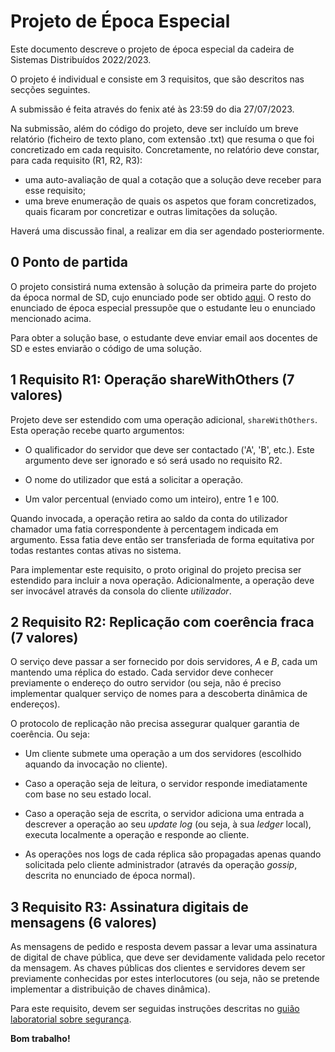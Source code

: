 Projeto de Época Especial
================ 

Este documento descreve o projeto de época especial da cadeira de Sistemas Distribuídos 2022/2023.

O projeto é individual e consiste em 3 requisitos, que são descritos nas secções seguintes.

A submissão é feita através do fenix até às 23:59 do dia 27/07/2023.

Na submissão, além do código do projeto, deve ser incluído um breve relatório (ficheiro de texto plano, com extensão .txt) que resuma o que foi concretizado em cada requisito. Concretamente, no relatório deve constar, para cada requisito (R1, R2, R3):

- uma auto-avaliação de qual a cotação que a solução deve receber para esse requisito;
- uma breve enumeração de quais os aspetos que foram concretizados, quais ficaram por concretizar e outras limitações da solução.

Haverá uma discussão final, a realizar em dia ser agendado posteriormente.




0 Ponto de partida
------------

O projeto consistirá numa extensão à solução da primeira parte do projeto da época normal de SD, cujo enunciado pode ser obtido [aqui](https://github.com/tecnico-distsys/DistLedger/blob/master/distledger.md).
O resto do enunciado de época especial pressupõe que o estudante leu o enunciado mencionado acima.

Para obter a solução base, o estudante deve enviar email aos docentes de SD e estes enviarão o código de uma solução.


1 Requisito R1: Operação shareWithOthers (7 valores)
------------------------

Projeto deve ser estendido com uma operação adicional, `shareWithOthers`.
Esta operação recebe quarto argumentos: 

- O qualificador do servidor que deve ser contactado ('A', 'B', etc.). Este argumento deve ser ignorado e só será usado no requisito R2.

- O nome do utilizador que está a solicitar a operação.

- Um valor percentual (enviado como um inteiro), entre 1 e 100.

Quando invocada, a operação retira ao saldo da conta do utilizador chamador uma fatia correspondente à percentagem indicada em argumento. 
Essa fatia deve então ser transferiada de forma equitativa por todas restantes contas ativas no sistema.

Para implementar este requisito, o proto original do projeto precisa ser estendido para incluir a nova operação.
Adicionalmente, a operação deve ser invocável através da consola do cliente *utilizador*.


2 Requisito R2: Replicação com coerência fraca (7 valores)
------------------------


O serviço deve passar a ser fornecido por dois servidores, *A* e *B*, 
cada um mantendo uma réplica do estado. Cada servidor deve conhecer previamente o endereço do outro servidor (ou seja, não é preciso implementar qualquer serviço de nomes para a descoberta dinâmica de endereços).

O protocolo de replicação não precisa assegurar qualquer garantia de coerência. 
Ou seja:

- Um cliente submete uma operação a um dos servidores (escolhido aquando da invocação no cliente).

- Caso a operação seja de leitura, o servidor responde imediatamente com base no seu estado local.

- Caso a operação seja de escrita, o servidor adiciona uma entrada a descrever a operação ao seu *update log* (ou seja, à sua *ledger* local), executa localmente a operação e responde ao cliente.

- As operações nos logs de cada réplica são propagadas apenas quando solicitada pelo cliente administrador (através da operação 
*gossip*, descrita no enunciado de época normal).


3 Requisito R3: Assinatura digitais de mensagens (6 valores)
------------------------

As mensagens de pedido e resposta devem passar a levar uma assinatura de 
digital de chave pública, que deve ser devidamente validada pelo recetor da mensagem.
As chaves públicas dos clientes e servidores devem ser previamente 
conhecidas por estes interlocutores (ou seja, não se pretende implementar a distribuição de chaves dinâmica).

Para este requisito, devem ser seguidas instruções descritas no [guião laboratorial sobre segurança](https://tecnico-distsys.github.io/07-security/index.html).



**Bom trabalho!**
 
